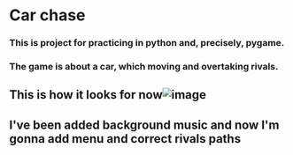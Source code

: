 # Car chase

### This is project for practicing in python and, precisely, pygame.

### The game is about a car, which moving and overtaking rivals.

## This is how it looks for now![image](https://user-images.githubusercontent.com/68854878/112764719-9cd5cb00-9012-11eb-8213-57dee021f3ab.png)

## I've been added background music and now I'm gonna add menu and correct rivals paths
